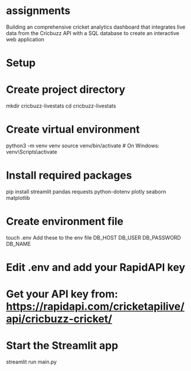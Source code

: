 # assignments
Building an comprehensive cricket analytics dashboard that integrates live data from the Cricbuzz API with a SQL database to create an interactive web application

# Setup
# Create project directory
mkdir cricbuzz-livestats
cd cricbuzz-livestats

# Create virtual environment
python3 -m venv venv
source venv/bin/activate  # On Windows: venv\Scripts\activate

# Install required packages
pip install streamlit pandas requests python-dotenv plotly seaborn matplotlib

# Create environment file
touch .env
Add these to the env file
DB_HOST
DB_USER
DB_PASSWORD
DB_NAME
# Edit .env and add your RapidAPI key
# Get your API key from: https://rapidapi.com/cricketapilive/api/cricbuzz-cricket/

# Start the Streamlit app
streamlit run main.py
